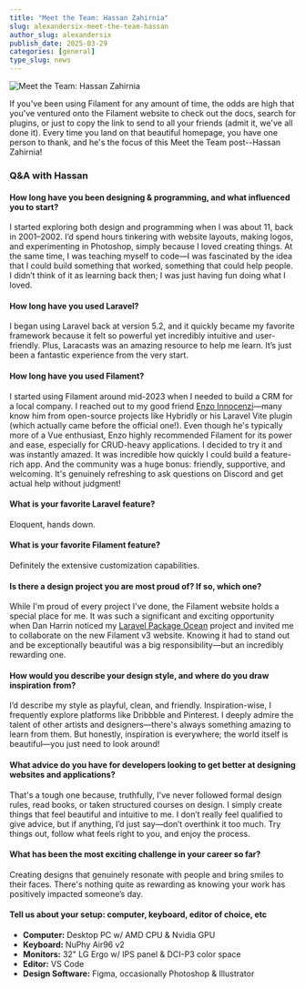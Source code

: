 ```yaml
---
title: "Meet the Team: Hassan Zahirnia"
slug: alexandersix-meet-the-team-hassan
author_slug: alexandersix
publish_date: 2025-03-29
categories: [general]
type_slug: news
---
```


![Meet the Team: Hassan Zahirnia](/images/content/articles/alexandersix-meet-the-team-hassan/meet-the-team-hassan.webp)

If you've been using Filament for any amount of time, the odds are high that you've ventured onto
the Filament website to check out the docs, search for plugins, or just to copy the link to send
to all your friends (admit it, we've all done it). Every time you land on that beautiful homepage,
you have one person to thank, and he's the focus of this Meet the Team post--Hassan Zahirnia!

### Q&A with Hassan

#### How long have you been designing & programming, and what influenced you to start?

I started exploring both design and programming when I was about 11, back in 2001–2002. I’d spend hours tinkering with website layouts, making logos, and experimenting in Photoshop, simply because I loved creating things. At the same time, I was teaching myself to code—I was fascinated by the idea that I could build something that worked, something that could help people. I didn’t think of it as learning back then; I was just having fun doing what I loved.

#### How long have you used Laravel?

I began using Laravel back at version 5.2, and it quickly became my favorite framework because it felt so powerful yet incredibly intuitive and user-friendly. Plus, Laracasts was an amazing resource to help me learn. It’s just been a fantastic experience from the very start.

#### How long have you used Filament?

I started using Filament around mid-2023 when I needed to build a CRM for a local company. I reached out to my good friend [Enzo Innocenzi](https://innocenzi.dev/)—many know him from open-source projects like Hybridly or his Laravel Vite plugin (which actually came before the official one!). Even though he's typically more of a Vue enthusiast, Enzo highly recommended Filament for its power and ease, especially for CRUD-heavy applications. I decided to try it and was instantly amazed. It was incredible how quickly I could build a feature-rich app. And the community was a huge bonus: friendly, supportive, and welcoming. It's genuinely refreshing to ask questions on Discord and get actual help without judgment!

#### What is your favorite Laravel feature?

Eloquent, hands down.

#### What is your favorite Filament feature?

Definitely the extensive customization capabilities.

#### Is there a design project you are most proud of? If so, which one?

While I'm proud of every project I've done, the Filament website holds a special place for me. It was such a significant and exciting opportunity when Dan Harrin noticed my [Laravel Package Ocean](https://laravel-package-ocean.com/) project and invited me to collaborate on the new Filament v3 website. Knowing it had to stand out and be exceptionally beautiful was a big responsibility—but an incredibly rewarding one.

#### How would you describe your design style, and where do you draw inspiration from?

I’d describe my style as playful, clean, and friendly. Inspiration-wise, I frequently explore platforms like Dribbble and Pinterest. I deeply admire the talent of other artists and designers—there's always something amazing to learn from them. But honestly, inspiration is everywhere; the world itself is beautiful—you just need to look around!

#### What advice do you have for developers looking to get better at designing websites and applications?

That's a tough one because, truthfully, I've never followed formal design rules, read books, or taken structured courses on design. I simply create things that feel beautiful and intuitive to me. I don’t really feel qualified to give advice, but if anything, I’d just say—don’t overthink it too much. Try things out, follow what feels right to you, and enjoy the process.

#### What has been the most exciting challenge in your career so far?

Creating designs that genuinely resonate with people and bring smiles to their faces. There's nothing quite as rewarding as knowing your work has positively impacted someone’s day.

#### Tell us about your setup: computer, keyboard, editor of choice, etc

- **Computer:** Desktop PC w/ AMD CPU & Nvidia GPU
- **Keyboard:** NuPhy Air96 v2
- **Monitors:** 32" LG Ergo w/ IPS panel & DCI-P3 color space
- **Editor:** VS Code
- **Design Software:** Figma, occasionally Photoshop & Illustrator
